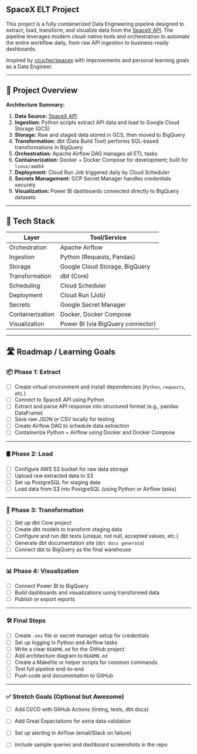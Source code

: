 ## SpaceX ELT Project

This project is a fully containerized Data Engineering pipeline designed to extract, load, transform, and visualize data from the [SpaceX API](https://github.com/r-spacex/SpaceX-API). The pipeline leverages modern cloud-native tools and orchestration to automate the entire workflow daily, from raw API ingestion to business-ready dashboards.

Inspired by [vzucher/spacex](https://github.com/vzucher/spacex) with improvements and personal learning goals as a Data Engineer.

---

## 📌 Project Overview

**Architecture Summary:**

1. **Data Source:** [SpaceX API](https://github.com/r-spacex/SpaceX-API)
2. **Ingestion:** Python scripts extract API data and load to Google Cloud Storage (GCS)
3. **Storage:** Raw and staged data stored in GCS, then moved to BigQuery
4. **Transformation:** dbt (Data Build Tool) performs SQL-based transformations in BigQuery
5. **Orchestration:** Apache Airflow DAG manages all ETL tasks
6. **Containerization:** Docker + Docker Compose for development; built for `linux/amd64`
7. **Deployment:** Cloud Run Job triggered daily by Cloud Scheduler
8. **Secrets Management:** GCP Secret Manager handles credentials securely
9. **Visualization:** Power BI dashboards connected directly to BigQuery datasets

---

## 🧱 Tech Stack

| Layer            | Tool/Service                         |
|------------------|--------------------------------------|
| Orchestration    | Apache Airflow                       |
| Ingestion        | Python (Requests, Pandas)            |
| Storage          | Google Cloud Storage, BigQuery       |
| Transformation   | dbt (Core)                           |
| Scheduling       | Cloud Scheduler                      |
| Deployment       | Cloud Run (Job)                      |
| Secrets          | Google Secret Manager                |
| Containerization | Docker, Docker Compose               |
| Visualization    | Power BI (via BigQuery connector)    |

---
## 🛣️ Roadmap / Learning Goals
### 📦 Phase 1: Extract

- [ ] Create virtual environment and install dependencies (`Python`, `requests`, etc.)
- [ ] Connect to SpaceX API using Python
- [ ] Extract and parse API response into structured format (e.g., pandas DataFrame)
- [ ] Save raw JSON or CSV locally for testing
- [ ] Create Airflow DAG to schedule data extraction
- [ ] Containerize Python + Airflow using Docker and Docker Compose

---

### 🛢️ Phase 2: Load

- [ ] Configure AWS S3 bucket for raw data storage
- [ ] Upload raw extracted data to S3
- [ ] Set up PostgreSQL for staging data
- [ ] Load data from S3 into PostgreSQL (using Python or Airflow tasks)

---

### 🔄 Phase 3: Transformation

- [ ] Set up dbt Core project
- [ ] Create dbt models to transform staging data
- [ ] Configure and run dbt tests (unique, not null, accepted values, etc.)
- [ ] Generate dbt documentation site (`dbt docs generate`)
- [ ] Connect dbt to BigQuery as the final warehouse

---

### 📊 Phase 4: Visualization

- [ ] Connect Power BI to BigQuery
- [ ] Build dashboards and visualizations using transformed data
- [ ] Publish or export reports

---

### 🛠️ Final Steps

- [ ] Create `.env` file or secret manager setup for credentials
- [ ] Set up logging in Python and Airflow tasks
- [ ] Write a clear `README.md` for the GitHub project
- [ ] Add architecture diagram to `README.md`
- [ ] Create a Makefile or helper scripts for common commands
- [ ] Test full pipeline end-to-end
- [ ] Push code and documentation to GitHub

---

### ✅ Stretch Goals (Optional but Awesome)

- [ ] Add CI/CD with GitHub Actions (linting, tests, dbt docs)
- [ ] Add Great Expectations for extra data validation
- [ ] Set up alerting in Airflow (email/Slack on failure)
- [ ] Include sample queries and dashboard screenshots in the repo
 